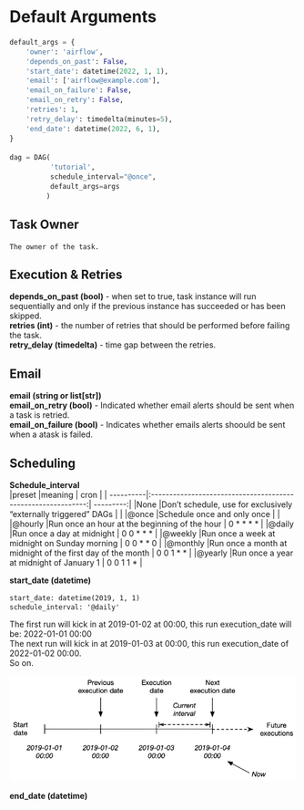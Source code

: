 # Default Arguments

```python
default_args = {
    'owner': 'airflow',
    'depends_on_past': False,
    'start_date': datetime(2022, 1, 1),
    'email': ['airflow@example.com'],
    'email_on_failure': False,
    'email_on_retry': False,
    'retries': 1,
    'retry_delay': timedelta(minutes=5),
    'end_date': datetime(2022, 6, 1),
}

dag = DAG(
          'tutorial',
          schedule_interval="@once",
          default_args=args
         )
```

## Task Owner 
    
    The owner of the task.
    
## Execution & Retries

   **depends_on_past (bool)** - when set to true, task instance will run sequentially and only if the previous instance has succeeded or has been skipped.  
   **retries (int)** - the number of retries that should be performed before failing the task.  
   **retry_delay (timedelta)** - time gap between the retries.
    
## Email

   **email (string or list[str])**  
   **email_on_retry (bool)** - Indicated whether email alerts should be sent when a task is retried.  
   **email_on_failure (bool)** - Indicates whether emails alerts shoould be sent when a atask is failed.  
       
## Scheduling 

  **Schedule_interval**  
|preset	    |meaning	                                                     |  cron     |
| ----------|:------------------------------------------------------------:| ---------:|
|None	    |Don’t schedule, use for exclusively “externally triggered” DAGs |	         |
|@once	    |Schedule once and only once	                                 |           |
|@hourly	|Run once an hour at the beginning of the hour	                 | 0 * * * * |
|@daily	    |Run once a day at midnight	                                   | 0 0 * * * |
|@weekly	|Run once a week at midnight on Sunday morning	                 | 0 0 * * 0 |
|@monthly   |Run once a month at midnight of the first day of the month	   | 0 0 1 * * |
|@yearly	|Run once a year at midnight of January 1	                       | 0 0 1 1 * |
    
  **start_date (datetime)**  
            
    start_date: datetime(2019, 1, 1)
    schedule_interval: '@daily'
             
The first run will kick in at 2019-01-02 at 00:00, this run execution_date will be: 2022-01-01 00:00  
The next run will kick in at 2019-01-03 at 00:00, this run execution_date of 2022-01-02 00:00.  
So on.

![alt text](https://github.com/AnandDedha/airflow/blob/main/images/Airflow%20Start%20date.png "Start Date and Execution date")

  **end_date (datetime)**  
  
